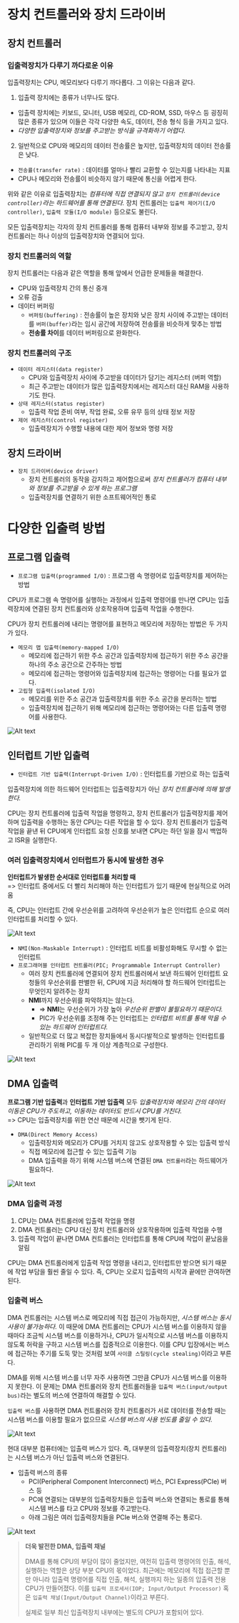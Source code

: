 # 장치 컨트롤러와 장치 드라이버

## 장치 컨트롤러

### 입출력장치가 다루기 까다로운 이유

입출력장치는 CPU, 메모리보다 다루기 까다롭다. 그 이유는 다음과 같다.

1. 입출력 장치에는 종류가 너무나도 많다.
- 입출력 장치에는 키보드, 모니터, USB 메모리, CD-ROM, SSD, 마우스 등 굉징히 많은 종류가 있으며 이들은 각각 다양한 속도, 데이터, 전송 형식 등을 가지고 있다.
- *다양한 입출력장치와 정보를 주고받는 방식을 규격화하기 어렵다.*

2. 일반적으로 CPU와 메모리의 데이터 전송률은 높지만, 입출력장치의 데이터 전송률은 낮다.
- `전송률(transfer rate)` : 데이터를 얼마나 빨리 교환할 수 있는지를 나타내는 지표
- CPU나 메모리와 전송률이 비슷하지 않기 때문에 통신을 어렵게 한다.

위와 같은 이유로 입출력장치는 *컴퓨터에 직접 연결되지 않고 `장치 컨트롤러(device controller)`라는 하드웨어를 통해 연결된다.* 장치 컨트롤러는 `입출력 제어기(I/O controller)`, `입출력 모듈(I/O module)` 등으로도 불린다.

모든 입출력장치는 각자의 장치 컨트롤러를 통해 컴퓨터 내부와 정보를 주고받고, 장치 컨트롤러는 하나 이상의 입출력장치와 연결되어 있다.

### 장치 컨트롤러의 역할

장치 컨트롤러는 다음과 같은 역할을 통해 앞에서 언급한 문제들을 해결한다.

- CPU와 입출력장치 간의 통신 중개
- 오류 검출
- 데이터 버퍼링
  - `버퍼링(buffering)` : 전송률이 높은 장치와 낮은 장치 사이에 주고받는 데이터를 `버퍼(buffer)`라는 임시 공간에 저장하여 전송률을 비슷하게 맞추는 방법
  - **전송률 차이**를 데이터 버퍼링으로 완화한다.

### 장치 컨트롤러의 구조

- `데이터 레지스터(data register)`
  - CPU와 입출력장치 사이에 주고받을 데이터가 담기는 레지스터 (버퍼 역할)
  - 최근 주고받는 데이터가 많은 입출력장치에서는 레지스터 대신 RAM을 사용하기도 한다.
- `상태 레지스터(status register)`
  - 입출력 작업 준비 여부, 작업 완료, 오류 유무 등의 상태 정보 저장
- `제어 레지스터(control register)`
  - 입출력장치가 수행할 내용에 대한 제어 정보와 명령 저장

## 장치 드라이버

- `장치 드라이버(device driver)`
  - 장치 컨트롤러의 동작을 감지하고 제어함으로써 *장치 컨트롤러가 컴퓨터 내부와 정보를 주고받을 수 있게 하는 프로그램*
  - 입출력장치를 연결하기 위한 소프트웨어적인 통로

# 다양한 입출력 방법

## 프로그램 입출력

- `프로그램 입출력(programmed I/O)` : 프로그램 속 명령어로 입출력장치를 제어하는 방법

CPU가 프로그램 속 명령어를 실행하는 과정에서 입출력 명령어를 만나면 CPU는 입출력장치에 연결된 장치 컨트롤러와 상호작용하며 입출력 작업을 수행한다.

CPU가 장치 컨트롤러에 내리는 명령어를 표현하고 메모리에 저장하는 방법은 두 가지가 있다.

- `메모리 맵 입출력(memory-mapped I/O)`
  - 메모리에 접근하기 위한 주소 공간과 입출력장치에 접근하기 위한 주소 공간을 하나의 주소 공간으로 간주하는 방법
  - 메모리에 접근하는 명령어와 입출력장치에 접근하는 명령어는 다를 필요가 없다.
- `고립형 입출력(isolated I/O)`
  - 메모리를 위한 주소 공간과 입출력장치를 위한 주소 공간을 분리하는 방법
  - 입출력장치에 접근하기 위해 메모리에 접근하는 명령어와는 다른 입출력 명령어를 사용한다.

![Alt text](image-14.png)

## 인터럽트 기반 입출력

- `인터럽트 기반 입출력(Interrupt-Driven I/O)` : 인터럽트를 기반으로 하는 입출력

입출력장치에 의한 하드웨어 인터럽트는 입출력장치가 아닌 *장치 컨트롤러에 의해 발생한다.* 

CPU는 장치 컨트롤러에 입출력 작업을 명령하고, 장치 컨트롤러가 입출력장치를 제어하며 입출력을 수행하는 동안 CPU는 다른 작업을 할 수 있다. 장치 컨트롤러가 입출력 작업을 끝낸 뒤 CPU에게 인터럽트 요청 신호를 보내면 CPU는 하던 일을 잠시 백업하고 ISR을 실행한다.

### 여러 입출력장치에서 인터럽트가 동시에 발생한 경우

**인터럽트가 발생한 순서대로 인터럽트를 처리할 때**
</br>=> 인터럽트 중에서도 더 빨리 처리해야 하는 인터럽트가 있기 때문에 현실적으로 어려움

즉, CPU는 인터럽트 간에 우선순위를 고려하여 우선순위가 높은 인터럽트 순으로 여러 인터럽트를 처리할 수 있다.

![Alt text](image-15.png)

- `NMI(Non-Maskable Interrupt)` : 인터럽트 비트를 비활성화해도 무시할 수 없는 인터럽트
- `프로그래머블 인터럽트 컨트롤러(PIC; Programmable Interrupt Controller)`
  - 여러 장치 컨트롤러에 연결되어 장치 컨트롤러에서 보낸 하드웨어 인터럽트 요청들의 우선순위를 판별한 뒤, CPU에 지금 처리해야 할 하드웨어 인터럽트는 무엇인지 알려주는 장치
  - **NMI**까지 우선순위를 파악하지는 않는다.
    - => **NMI**는 우선순위가 가장 높아 *우선순위 판별이 불필요하기 때문이다.*
    - PIC가 우선순위를 조정해 주는 인터럽트는 *인터럽트 비트를 통해 막을 수 있는 하드웨어 인터럽트다.*
  - 일반적으로 더 많고 복잡한 장치들에서 동시다발적으로 발생하는 인터럽트를 관리하기 위해 PIC를 두 개 이상 계층적으로 구성한다.

![Alt text](image-16.png)

## DMA 입출력

**프로그램 기반 입출력**과 **인터럽트 기반 입출력** 모두 *입출력장치와 메모리 간의 데이터 이동은 CPU가 주도하고, 이동하는 데이터도 반드시 CPU를 거친다.*
</br>=> CPU는 입출력장치를 위한 연산 때문에 시간을 뺏기게 된다.

- `DMA(Direct Memory Access)`
  - 입출력장치와 메모리가 CPU를 거치지 않고도 상호작용할 수 있는 입출력 방식
  - 직접 메모리에 접근할 수 있는 입출력 기능
  - DMA 입출력을 하기 위해 시스템 버스에 연결된 `DMA 컨트롤러`라는 하드웨어가 필요하다.

![Alt text](image-17.png)

### DMA 입출력 과정

1. CPU는 DMA 컨트롤러에 입출력 작업을 명령
2. DMA 컨트롤러는 CPU 대신 장치 컨트롤러와 상호작용하며 입출력 작업을 수행
3. 입출력 작업이 끝나면 DMA 컨트롤러는 인터럽트를 통해 CPU에 작업이 끝났음을 알림

CPU는 DMA 컨트롤러에게 입출력 작업 명령을 내리고, 인터럽트만 받으면 되기 때문에 작업 부담을 훨씬 줄일 수 있다. 즉, CPU는 오로지 입출력의 시작과 끝에만 관여하면 된다.

### 입출력 버스

DMA 컨트롤러는 시스템 버스로 메모리에 직접 접근이 가능하지만, *시스템 버스는 동시 사용이 불가능하다.* 이 때문에 DMA 컨트롤러는 CPU가 시스템 버스를 이용하지 않을 때마다 조금씩 시스템 버스를 이용하거나, CPU가 일시적으로 시스템 버스를 이용하지 않도록 허락을 구하고 시스템 버스를 집중적으로 이용한다. 이를 CPU 입장에서는 버스에 접근하는 주기를 도둑 맞는 것처럼 보여 `사이클 스틸링(cycle stealing)`이라고 부른다.

DMA를 위해 시스템 버스를 너무 자주 사용하면 그만큼 CPU가 시스템 버스를 이용하지 못한다. 이 문제는 DMA 컨트롤러와 장치 컨트롤러들을 `입출력 버스(input/output bus)`라는 별도의 버스에 연결하여 해결할 수 있다. 

`입출력 버스`를 사용하면 DMA 컨트롤러와 장치 컨트롤러가 서로 데이터를 전송할 때는 시스템 버스를 이용할 필요가 없으므로 *시스템 버스의 사용 빈도를 줄일 수 있다.*

![Alt text](image-18.png)

현대 대부분 컴퓨터에는 입출력 버스가 있다. 즉, 대부분의 입출력장치(장치 컨트롤러)는 시스템 버스가 아닌 입출력 버스와 연결된다.

- 입출력 버스의 종류
  - PCI(Peripheral Component Interconnect) 버스, PCI Express(PCIe) 버스 등
  - PC에 연결되는 대부분의 입출력장치들은 입출력 버스와 연결되는 통로를 통해 시스템 버스를 타고 CPU와 정보를 주고받는다.
  - 아래 그림은 여러 입출력장치들을 PCIe 버스와 연결해 주는 통로다.

![Alt text](image-19.png)

> **더욱 발전한 DMA, 입출력 채널**
>
> DMA를 통해 CPU의 부담이 많이 줄었지만, 여전히 입출력 명령어의 인출, 해석, 실행하는 역할은 상당 부분 CPU의 몫이었다. 최근에는 메모리에 직접 접근할 뿐만 아니라 입출력 명령어를 직접 인출, 해석, 실행까지 하는 일종의 입출력 전용 CPU가 만들어졌다. 이를 `입출력 프로세서(IOP; Input/Output Processor)` 혹은 `입출력 채널(Input/Output Channel)`이라고 부른다. 
> 
> 실제로 일부 최신 입출력장치 내부에는 별도의 CPU가 포함되어 있다.
